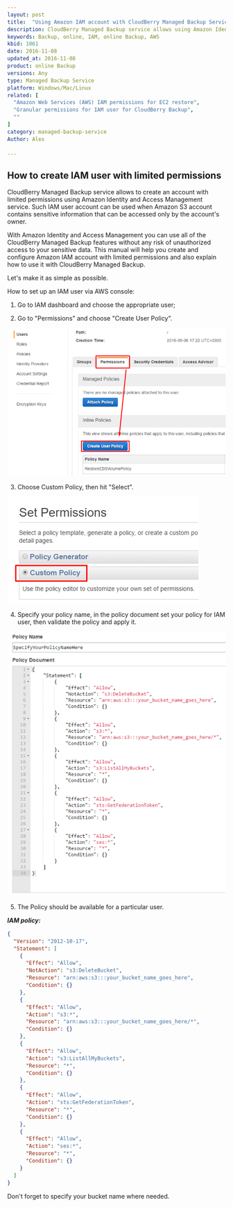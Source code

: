 ```yaml
---
layout: post
title:  "Using Amazon IAM account with CloudBerry Managed Backup Service"
description: CloudBerry Managed Backup service allows using Amazon Identity and Access Management service to create an account with limited permissions.
keywords: Backup, online, IAM, online Backup, AWS
kbid: 1061
date: 2016-11-08
updated_at: 2016-11-08
product: online Backup
versions: Any
type: Managed Backup Service
platform: Windows/Mac/Linux
related: [
  "Amazon Web Services (AWS) IAM permissions for EC2 restore",
  "Granular permissions for IAM user for CloudBerry Backup",
  ""
]
category: managed-backup-service
Author: Alex

---
```


## How to create IAM user with limited permissions
CloudBerry Managed Backup service allows to create an account with limited permissions using Amazon Identity and Access Management service. Such IAM user account can be used when Amazon S3 account contains sensitive information that can be accessed only by the account's owner.

With Amazon Identity and Access Management you can use all of the CloudBerry Managed Backup features without any risk of unauthorized access to your sensitive data. This manual will help you create and configure Amazon IAM account with limited permissions and also explain how to use it with CloudBerry Managed Backup.

Let's make it as simple as possible.

How to set up an IAM user via AWS console:

1) Go to IAM dashboard and choose the appropriate user;

2) Go to "Permissions" and choose "Create User Policy".

![](/images/kb1061/CreatePolicy.png)

3) Choose Custom Policy, then hit "Select".

![](/images/kb1061/set_custom_policy.png)

4) Specify your policy name, in the policy document set your policy for IAM user, then validate the policy and apply it.

![](/images/kb1061/policy.png)

5) The Policy should be available for a particular user.

_**IAM policy:**_

~~~ json
{
  "Version": "2012-10-17",
  "Statement": [
    {
      "Effect": "Allow",
      "NotAction": "s3:DeleteBucket",
      "Resource": "arn:aws:s3:::your_bucket_name_goes_here",
      "Condition": {}
    },
    {
      "Effect": "Allow",
      "Action": "s3:*",
      "Resource": "arn:aws:s3:::your_bucket_name_goes_here/*",
      "Condition": {}
    },
    {
      "Effect": "Allow",
      "Action": "s3:ListAllMyBuckets",
      "Resource": "*",
      "Condition": {}
    },
    {
      "Effect": "Allow",
      "Action": "sts:GetFederationToken",
      "Resource": "*",
      "Condition": {}
    },
    {
      "Effect": "Allow",
      "Action": "ses:*",
      "Resource": "*",
      "Condition": {}
    }
  ]
}
~~~

Don't forget to specify your bucket name where needed.
